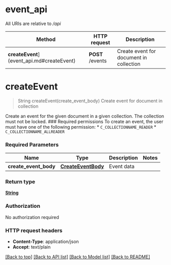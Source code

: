 # event_api

All URIs are relative to */api*

Method | HTTP request | Description
------------- | ------------- | -------------
**createEvent**](event_api.md#createEvent) | **POST** /events | Create event for document in collection


# **createEvent**
> String createEvent(create_event_body)
Create event for document in collection

Create an event for the given document in a given collection. The collection must not be locked.  ### Required permissions  To create an event, the user must have one of the following permission:  * `C_COLLECTIONNAME_READER` * `C_COLLECTIONNAME_ALLREADER` 

### Required Parameters

Name | Type | Description  | Notes
------------- | ------------- | ------------- | -------------
  **create_event_body** | [**CreateEventBody**](CreateEventBody.md)| Event data | 

### Return type

[**String**](string.md)

### Authorization

No authorization required

### HTTP request headers

 - **Content-Type**: application/json
 - **Accept**: text/plain

[[Back to top]](#) [[Back to API list]](../README.md#documentation-for-api-endpoints) [[Back to Model list]](../README.md#documentation-for-models) [[Back to README]](../README.md)

